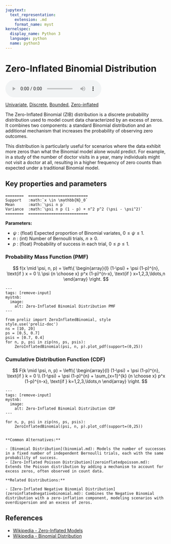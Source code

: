 ```yaml
---
jupytext:
  text_representation:
    extension: .md
    format_name: myst
kernelspec:
  display_name: Python 3
  language: python
  name: python3
---
```

# Zero-Inflated Binomial Distribution

<audio controls> <source src="../../_static/zeroinflatedbinomial.mp3" type="audio/mpeg"> This browser cannot play the pronunciation audio file for this distribution. </audio>

[Univariate](../../gallery_tags.rst#univariate), [Discrete](../../gallery_tags.rst#discrete), [Bounded](../../gallery_tags.rst#bounded), [Zero-inflated](../../gallery_tags.rst#zero-inflated)

The Zero-Inflated Binomial (ZIB) distribution is a discrete probability distribution used to model count data characterized by an excess of zeros. It combines two components: a standard Binomial distribution and an additional mechanism that increases the probability of observing zero outcomes.

This distribution is particularly useful for scenarios where the data exhibit more zeros than what the Binomial model alone would predict. For example, in a study of the number of doctor visits in a year, many individuals might not visit a doctor at all, resulting in a higher frequency of zero counts than expected under a traditional Binomial model.

## Key properties and parameters

```{eval-rst}
========  ==========================
Support   :math:`x \in \mathbb{N}_0`
Mean      :math:`\psi n p`
Variance  :math:`\psi n p (1 - p) + n^2 p^2 (\psi - \psi^2)`
========  ==========================
```

**Parameters:**

- $\psi$ : (float) Expected proportion of Binomial variates, $0 \leq \psi \leq 1$.
- $n$ : (int) Number of Bernoulli trials, $n \geq 0$.
- $p$ : (float) Probability of success in each trial, $0 \leq p \leq 1$.

### Probability Mass Function (PMF)

$$
f(x \mid \psi, n, p) = \left\{ \begin{array}{l}
    (1-\psi) + \psi (1-p)^{n}, \text{if } x = 0 \\
    \psi {n \choose x} p^x (1-p)^{n-x}, \text{if } x=1,2,3,\ldots,n
    \end{array} \right.
$$

```{code-cell}
---
tags: [remove-input]
mystnb:
  image:
    alt: Zero-Inflated Binomial Distribution PMF
---

from preliz import ZeroInflatedBinomial, style
style.use('preliz-doc')
ns = [10, 20]
ps = [0.5, 0.7]
psis = [0.7, 0.4]
for n, p, psi in zip(ns, ps, psis):
    ZeroInflatedBinomial(psi, n, p).plot_pdf(support=(0,25))
```

### Cumulative Distribution Function (CDF)

$$
F(k \mid \psi, n, p) = \left\{ \begin{array}{l}
    (1-\psi) + \psi (1-p)^{n}, \text{if } k = 0 \\
    (1-\psi) + \psi (1-p)^{n} + \sum_{x=1}^{k} {n \choose x} p^x (1-p)^{n-x}, \text{if } k=1,2,3,\ldots,n
    \end{array} \right.
$$

```{code-cell}
---
tags: [remove-input]
mystnb:
  image:
    alt: Zero-Inflated Binomial Distribution CDF
---

for n, p, psi in zip(ns, ps, psis):
    ZeroInflatedBinomial(psi, n, p).plot_cdf(support=(0,25))
```

```{seealso}

**Common Alternatives:**

- [Binomial Distribution](binomial.md): Models the number of successes in a fixed number of independent Bernoulli trials, each with the same probability of success.
- [Zero-Inflated Poisson Distribution](zeroinflatedpoisson.md): Extends the Poisson distribution by adding a mechanism to account for excess zeros, often observed in count data.

**Related Distributions:**

- [Zero-Inflated Negative Binomial Distribution](zeroinflatednegativebinomial.md): Combines the Negative Binomial distribution with a zero-inflation component, modeling scenarios with overdispersion and an excess of zeros.
```

## References

- [Wikipedia - Zero-Inflated Models](https://en.wikipedia.org/wiki/Zero-inflated_model)
- [Wikipedia - Binomial Distribution](https://en.wikipedia.org/wiki/Binomial_distribution)